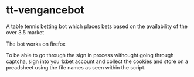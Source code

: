 # tt-vengancebot
A table tennis betting bot which places bets based on the availability of the over 3.5 market

The bot works on firefox

To be able to go through the sign in  process withought going through captcha, sign into you 1xbet account and collect the cookies and store on a preadsheet using the file names as seen within the script.
